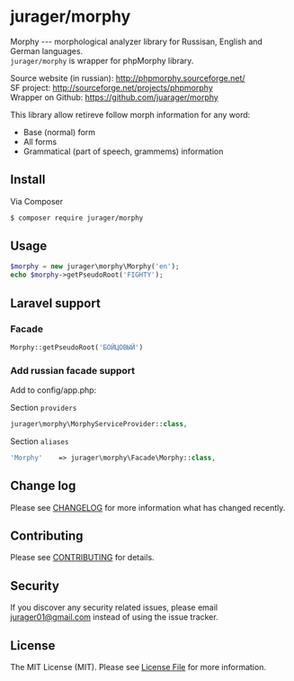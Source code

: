 # jurager/morphy

Morphy --- morphological analyzer library for Russisan, English and German languages.  
```jurager/morphy``` is wrapper for phpMorphy library.

Source website (in russian): http://phpmorphy.sourceforge.net/  
SF project: http://sourceforge.net/projects/phpmorphy  
Wrapper on Github: https://github.com/juarager/morphy

This library allow retireve follow morph information for any word:
- Base (normal) form
- All forms
- Grammatical (part of speech, grammems) information

## Install

Via Composer
``` bash
$ composer require jurager/morphy
```

## Usage
``` php
$morphy = new jurager\morphy\Morphy('en');
echo $morphy->getPseudoRoot('FIGHTY');
```
## Laravel support
### Facade
``` php
Morphy::getPseudoRoot('БОЙЦОВЫЙ')
```

### Add russian facade support

Add to config/app.php:

Section ```providers```
``` php
jurager\morphy\MorphyServiceProvider::class,
```

Section ```aliases```
``` php
'Morphy'    => jurager\morphy\Facade\Morphy::class,
```

## Change log
Please see [CHANGELOG](CHANGELOG.md) for more information what has changed recently.

## Contributing
Please see [CONTRIBUTING](CONTRIBUTING.md) for details.

## Security
If you discover any security related issues, please email jurager01@gmail.com instead of using the issue tracker.

## License
The MIT License (MIT). Please see [License File](LICENSE.md) for more information.
